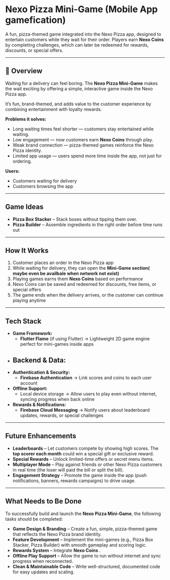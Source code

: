 # Nexo Pizza Mini-Game (**Mobile App gamefication)**

A fun, pizza-themed game integrated into the Nexo Pizza app, designed to entertain customers while they wait for their order. Players earn **Nexo Coins** by completing challenges, which can later be redeemed for rewards, discounts, or special offers.

---

## 📖 Overview

Waiting for a delivery can feel boring. The **Nexo Pizza Mini-Game** makes the wait exciting by offering a simple, interactive game inside the Nexo Pizza app.

It’s fun, brand-themed, and adds value to the customer experience by combining entertainment with loyalty rewards.

**Problems it solves:**

- Long waiting times feel shorter — customers stay entertained while waiting.
- Low engagement — now customers earn **Nexo Coins** through play.
- Weak brand connection — pizza-themed games reinforce the Nexo Pizza identity.
- Limited app usage — users spend more time inside the app, not just for ordering.

**Users:**

- Customers waiting for delivery
- Customers browsing the app

---

## Game Ideas

- **Pizza Box Stacker** – Stack boxes without tipping them over.
- **Pizza Builder** – Assemble ingredients in the right order before time runs out

---

## How It Works

1. Customer places an order in the Nexo Pizza app
2. While waiting for delivery, they can open the **Mini-Game section( maybe even be availbale when network not exist)**
3. Playing games earns them **Nexo Coins** based on performance
4. Nexo Coins can be saved and redeemed for discounts, free items, or special offers
5. The game ends when the delivery arrives, or the customer can continue playing anytime

---

## Tech Stack

- **Game Framework:**
    - **Flutter Flame** (if using Flutter) → Lightweight 2D game engine perfect for mini-games inside apps
- **Backend & Data:**
    - 
- **Authentication & Security:**
    - **Firebase Authentication** → Link scores and coins to each user account
- **Offline Support:**
    - Local device storage → Allow users to play even without internet, syncing progress when back online
- **Rewards & Notifications:**
    - **Firebase Cloud Messaging** → Notify users about leaderboard updates, rewards, or special challenges

---

## Future Enhancements

- **Leaderboards** – Let customers compete by showing high scores.  The **top scorer each month** could win a special gift or exclusive reward.
- **Special Rewards** – Unlock limited-time offers or secret menu items.
- **Multiplayer Mode** – Play against friends or other Nexo Pizza customers in real time (the loser will paid the bill or split the bill).
- **Engagement Strategy** – Promote the game inside the app (push notifications, banners, rewards campaigns) to drive usage.

---

## What Needs to Be Done

To successfully build and launch the **Nexo Pizza Mini-Game**, the following tasks should be completed:

- **Game Design & Branding** – Create a fun, simple, pizza-themed game that reflects the Nexo Pizza brand identity.
- **Feature Development** – Implement the mini-games (e.g., Pizza Box Stacker, Pizza Builder) with smooth gameplay and scoring logic.
- **Rewards System** – Integrate **Nexo Coins** .
- **Offline Play Support** – Allow the game to run without internet and sync progress when reconnected.
- **Clean & Maintainable Code** – Write well-structured, documented code for easy updates and scaling.
